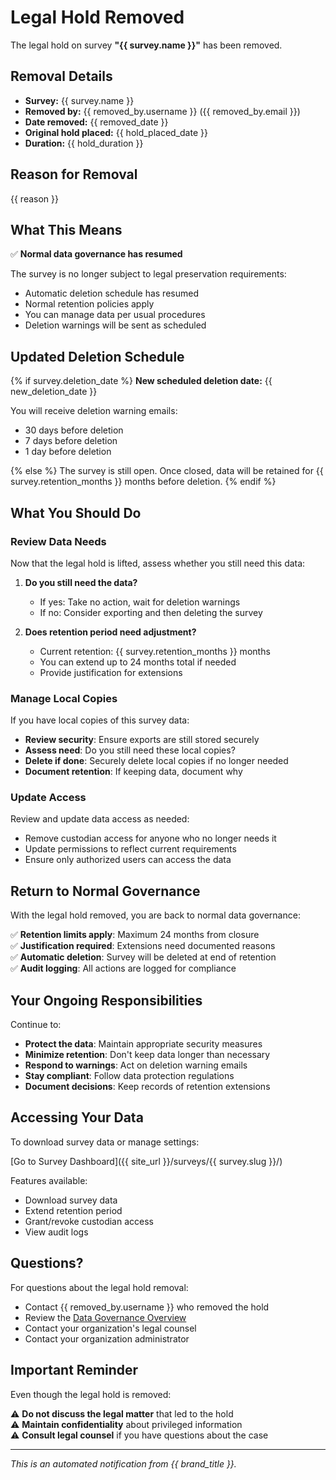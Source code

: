 # Legal Hold Removed

The legal hold on survey **"{{ survey.name }}"** has been removed.

## Removal Details

- **Survey:** {{ survey.name }}
- **Removed by:** {{ removed_by.username }} ({{ removed_by.email }})
- **Date removed:** {{ removed_date }}
- **Original hold placed:** {{ hold_placed_date }}
- **Duration:** {{ hold_duration }}

## Reason for Removal

{{ reason }}

## What This Means

✅ **Normal data governance has resumed**

The survey is no longer subject to legal preservation requirements:

- Automatic deletion schedule has resumed
- Normal retention policies apply
- You can manage data per usual procedures
- Deletion warnings will be sent as scheduled

## Updated Deletion Schedule

{% if survey.deletion_date %}
**New scheduled deletion date:** {{ new_deletion_date }}

You will receive deletion warning emails:

- 30 days before deletion
- 7 days before deletion
- 1 day before deletion

{% else %}
The survey is still open. Once closed, data will be retained for {{ survey.retention_months }} months before deletion.
{% endif %}

## What You Should Do

### Review Data Needs

Now that the legal hold is lifted, assess whether you still need this data:

1. **Do you still need the data?**

   - If yes: Take no action, wait for deletion warnings
   - If no: Consider exporting and then deleting the survey

2. **Does retention period need adjustment?**
   - Current retention: {{ survey.retention_months }} months
   - You can extend up to 24 months total if needed
   - Provide justification for extensions

### Manage Local Copies

If you have local copies of this survey data:

- **Review security**: Ensure exports are still stored securely
- **Assess need**: Do you still need these local copies?
- **Delete if done**: Securely delete local copies if no longer needed
- **Document retention**: If keeping data, document why

### Update Access

Review and update data access as needed:

- Remove custodian access for anyone who no longer needs it
- Update permissions to reflect current requirements
- Ensure only authorized users can access the data

## Return to Normal Governance

With the legal hold removed, you are back to normal data governance:

✅ **Retention limits apply**: Maximum 24 months from closure  
✅ **Justification required**: Extensions need documented reasons  
✅ **Automatic deletion**: Survey will be deleted at end of retention  
✅ **Audit logging**: All actions are logged for compliance

## Your Ongoing Responsibilities

Continue to:

- **Protect the data**: Maintain appropriate security measures
- **Minimize retention**: Don't keep data longer than necessary
- **Respond to warnings**: Act on deletion warning emails
- **Stay compliant**: Follow data protection regulations
- **Document decisions**: Keep records of retention extensions

## Accessing Your Data

To download survey data or manage settings:

[Go to Survey Dashboard]({{ site_url }}/surveys/{{ survey.slug }}/)

Features available:

- Download survey data
- Extend retention period
- Grant/revoke custodian access
- View audit logs

## Questions?

For questions about the legal hold removal:

- Contact {{ removed_by.username }} who removed the hold
- Review the [Data Governance Overview](/docs/data-governance-overview/)
- Contact your organization's legal counsel
- Contact your organization administrator

## Important Reminder

Even though the legal hold is removed:

⚠️ **Do not discuss the legal matter** that led to the hold  
⚠️ **Maintain confidentiality** about privileged information  
⚠️ **Consult legal counsel** if you have questions about the case

---

_This is an automated notification from {{ brand_title }}._
